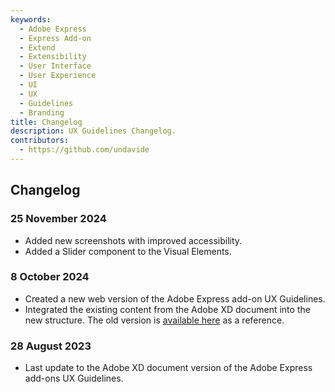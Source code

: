 ```yaml
---
keywords:
  - Adobe Express
  - Express Add-on 
  - Extend
  - Extensibility
  - User Interface
  - User Experience
  - UI
  - UX
  - Guidelines
  - Branding
title: Changelog
description: UX Guidelines Changelog.
contributors:
  - https://github.com/undavide
---
```


## Changelog

### 25 November 2024

- Added new screenshots with improved accessibility.
- Added a Slider component to the Visual Elements.

### 8 October 2024

- Created a new web version of the Adobe Express add-on UX Guidelines.
- Integrated the existing content from the Adobe XD document into the new structure. The old version is [available here](https://xd.adobe.com/view/urn:aaid:sc:US:fd638450-1af8-49c3-ad29-0e76c2a2136f/) as a reference.

### 28 August 2023

- Last update to the Adobe XD document version of the Adobe Express add-ons UX Guidelines.
